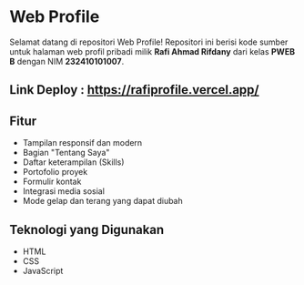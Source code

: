 # Web Profile

Selamat datang di repositori Web Profile! Repositori ini berisi kode sumber untuk halaman web profil pribadi milik **Rafi Ahmad Rifdany** 
dari kelas **PWEB B** dengan NIM **232410101007**.

## Link Deploy : https://rafiprofile.vercel.app/

## Fitur
- Tampilan responsif dan modern
- Bagian "Tentang Saya"
- Daftar keterampilan (Skills)
- Portofolio proyek
- Formulir kontak
- Integrasi media sosial
- Mode gelap dan terang yang dapat diubah

## Teknologi yang Digunakan
- HTML
- CSS
- JavaScript

